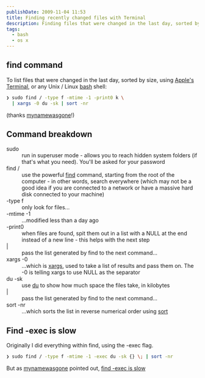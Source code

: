 ```yaml
---
publishDate: 2009-11-04 11:53
title: Finding recently changed files with Terminal
description: Finding files that were changed in the last day, sorted by size, using <a href="http://en.wikipedia.org/wiki/Apple_Terminal">Apple&#39;s Terminal</a>
tags:
  - bash
  - os x
---
```


## find command

To list files that were changed in the last day, sorted by size, using [Apple's Terminal](http://en.wikipedia.org/wiki/Apple_Terminal), or any Unix / Linux [bash](http://en.wikipedia.org/wiki/Bash) shell:

```bash
❯ sudo find / -type f -mtime -1 -print0 k \
  | xargs -0 du -sk | sort -nr
```

(thanks [mynamewasgone](http://twitter.com/mynamewasgone)!)

## Command breakdown

<dl class="code-breakdown">
<dt>sudo</dt>
<dd>run in superuser mode - allows you to reach hidden system folders (if that's what you need). You'll be asked for your password</dd>

<dt>find /</dt>
<dd>use the powerful <a href="http://en.wikipedia.org/wiki/Find" title="[new window] find - Wikipedia, the free encyclopedia" target="_blank">find</a> command, starting from the root of the computer - in other words, search everywhere (which may not be a good idea if you are connected to a network or have a massive hard disk connected to your machine)</dd>

<dt>-type f</dt>
<dd>only look for files...</dd>

<dt>-mtime -1</dt>
<dd>...modified less than a day ago</dd>

<dt>-print0</dt>
<dd>when files are found, spit them out in a list with a NULL at the end instead of a new line - this helps with the next step</dd>

<dt>|</dt>
<dd>pass the list generated by find to the next command...</dd>

<dt>xargs -0</dt>
<dd>...which is <a href="http://en.wikipedia.org/wiki/Xargs" title="[new window] xargs - Wikipedia, the free encyclopedia" target="_blank">xargs</a>, used to take a list of results and pass them on. The -0 is telling xargs to use NULL as the separator</dd>

<dt>du -sk</dt>
<dd>use <a href="http://en.wikipedia.org/wiki/Du_(Unix)" title="[new window] du (Unix) - Wikipedia, the free encyclopedia" target="_blank">du</a> to show how much space the files take, in kilobytes</dd>

<dt>|</dt>
<dd>pass the list generated by find to the next command...</dd>

<dt>sort -nr</dt>
<dd>...which sorts the list in reverse numerical order using <a href="http://en.wikipedia.org/wiki/Sort_(Unix)" title="[new window] sort (Unix) - Wikipedia, the free encyclopedia" target="_blank">sort</a></dd>
</dl>

## Find -exec is slow

Originally I did everything within find, using the -exec flag.

```bash
❯ sudo find / -type f -mtime -1 -exec du -sk {} \; | sort -nr
```

But as [mynamewasgone](http://twitter.com/mynamewasgone) pointed out, [find -exec is slow](http://dpaste.com/hold/116132/)
